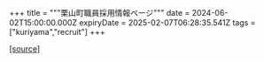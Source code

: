 +++
title = """栗山町職員採用情報ページ"""
date = 2024-06-02T15:00:00.000Z
expiryDate = 2025-02-07T06:28:35.541Z
tags = ["kuriyama","recruit"]
+++


[[source]](https://www.town.kuriyama.hokkaido.jp/site/saiyou/)
